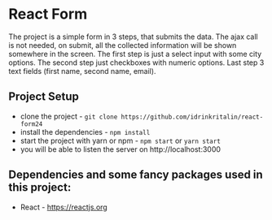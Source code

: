 # React Form
The project is a simple form in 3 steps, that submits the data. The ajax call is not needed, on submit, all the collected information will be shown somewhere in the screen. The first step is just a select input with some city options. The second step just checkboxes with numeric options. Last step 3 text fields (first name, second name, email).

## Project Setup

* clone the project - `git clone https://github.com/idrinkritalin/react-form24`
* install the dependencies - `npm install`
* start the project with yarn or npm - `npm start` or `yarn start`
* you will be able to listen the server on http://localhost:3000

## Dependencies and some fancy packages used in this project:

* React - https://reactjs.org
